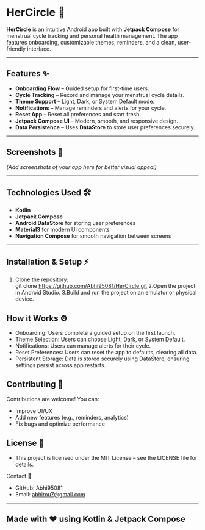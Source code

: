 # HerCircle 🌸

**HerCircle** is an intuitive Android app built with **Jetpack Compose** for menstrual cycle tracking and personal health management. The app features onboarding, customizable themes, reminders, and a clean, user-friendly interface.

---

## Features ✨

- **Onboarding Flow** – Guided setup for first-time users.  
- **Cycle Tracking** – Record and manage your menstrual cycle details.  
- **Theme Support** – Light, Dark, or System Default mode.  
- **Notifications** – Manage reminders and alerts for your cycle.  
- **Reset App** – Reset all preferences and start fresh.  
- **Jetpack Compose UI** – Modern, smooth, and responsive design.  
- **Data Persistence** – Uses **DataStore** to store user preferences securely.  

---

## Screenshots 📱

*(Add screenshots of your app here for better visual appeal)*  

---

## Technologies Used 🛠️

- **Kotlin**  
- **Jetpack Compose**  
- **Android DataStore** for storing user preferences  
- **Material3** for modern UI components  
- **Navigation Compose** for smooth navigation between screens  

---

## Installation & Setup ⚡

1. Clone the repository:  
   git clone https://github.com/Abhi95081/HerCircle.git
2.Open the project in Android Studio.
3.Build and run the project on an emulator or physical device.

## How it Works ⚙️

- Onboarding: Users complete a guided setup on the first launch.
- Theme Selection: Users can choose Light, Dark, or System Default.
- Notifications: Users can manage alerts for their cycle.
- Reset Preferences: Users can reset the app to defaults, clearing all data.
- Persistent Storage: Data is stored securely using DataStore, ensuring settings persist across app restarts.

## Contributing 🤝
Contributions are welcome! You can:

- Improve UI/UX
- Add new features (e.g., reminders, analytics)
- Fix bugs and optimize performance

## License 📄

- This project is licensed under the MIT License – see the LICENSE file for details.

Contact 📧
- GitHub: Abhi95081
- Email: abhirou7@gmail.com
---
## Made with ❤️ using Kotlin & Jetpack Compose
